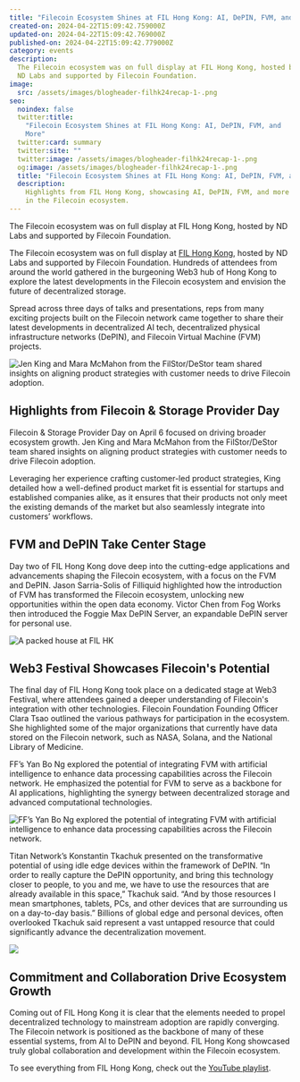 ```yaml
---
title: "Filecoin Ecosystem Shines at FIL Hong Kong: AI, DePIN, FVM, and More"
created-on: 2024-04-22T15:09:42.759000Z
updated-on: 2024-04-22T15:09:42.769000Z
published-on: 2024-04-22T15:09:42.779000Z
category: events
description:
  The Filecoin ecosystem was on full display at FIL Hong Kong, hosted by
  ND Labs and supported by Filecoin Foundation.
image:
  src: /assets/images/blogheader-filhk24recap-1-.png
seo:
  noindex: false
  twitter:title:
    "Filecoin Ecosystem Shines at FIL Hong Kong: AI, DePIN, FVM, and
    More"
  twitter:card: summary
  twitter:site: ""
  twitter:image: /assets/images/blogheader-filhk24recap-1-.png
  og:image: /assets/images/blogheader-filhk24recap-1-.png
  title: "Filecoin Ecosystem Shines at FIL Hong Kong: AI, DePIN, FVM, and More"
  description:
    Highlights from FIL Hong Kong, showcasing AI, DePIN, FVM, and more
    in the Filecoin ecosystem.
---
```


The Filecoin ecosystem was on full display at FIL Hong Kong, hosted by ND Labs and supported by Filecoin Foundation.

The Filecoin ecosystem was on full display at [FIL Hong Kong](https://www.fil.org/events/fil-hong-kong-hosted-by-ndlabs), hosted by ND Labs and supported by Filecoin Foundation. Hundreds of attendees from around the world gathered in the burgeoning Web3 hub of Hong Kong to explore the latest developments in the Filecoin ecosystem and envision the future of decentralized storage.

Spread across three days of talks and presentations, reps from many exciting projects built on the Filecoin network came together to share their latest developments in decentralized AI tech, decentralized physical infrastructure networks (DePIN), and Filecoin Virtual Machine (FVM) projects.

![Jen King and Mara McMahon from the FilStor/DeStor team shared insights on aligning product strategies with customer needs to drive Filecoin adoption. ](/assets/images/unnamed.png)

## Highlights from Filecoin & Storage Provider Day

Filecoin & Storage Provider Day on April 6 focused on driving broader ecosystem growth. Jen King and Mara McMahon from the FilStor/DeStor team shared insights on aligning product strategies with customer needs to drive Filecoin adoption.

Leveraging her experience crafting customer-led product strategies, King detailed how a well-defined product market fit is essential for startups and established companies alike, as it ensures that their products not only meet the existing demands of the market but also seamlessly integrate into customers’ workflows.

## FVM and DePIN Take Center Stage

Day two of FIL Hong Kong dove deep into the cutting-edge applications and advancements shaping the Filecoin ecosystem, with a focus on the FVM and DePIN. Jason Sarria-Solis of Filliquid highlighted how the introduction of FVM has transformed the Filecoin ecosystem, unlocking new opportunities within the open data economy. Victor Chen from Fog Works then introduced the Foggie Max DePIN Server, an expandable DePIN server for personal use.

![A packed house at FIL HK](/assets/images/unnamed-1-.png)

## Web3 Festival Showcases Filecoin's Potential

The final day of FIL Hong Kong took place on a dedicated stage at Web3 Festival, where attendees gained a deeper understanding of Filecoin's integration with other technologies. Filecoin Foundation Founding Officer Clara Tsao outlined the various pathways for participation in the ecosystem. She highlighted some of the major organizations that currently have data stored on the Filecoin network, such as NASA, Solana, and the National Library of Medicine.

FF’s Yan Bo Ng explored the potential of integrating FVM with artificial intelligence to enhance data processing capabilities across the Filecoin network. He emphasized the potential for FVM to serve as a backbone for AI applications, highlighting the synergy between decentralized storage and advanced computational technologies.

![FF’s Yan Bo Ng explored the potential of integrating FVM with artificial intelligence to enhance data processing capabilities across the Filecoin network.](/assets/images/unnamed-2-.jpg)

Titan Network’s Konstantin Tkachuk presented on the transformative potential of using idle edge devices within the framework of DePIN. “In order to really capture the DePIN opportunity, and bring this technology closer to people, to you and me, we have to use the resources that are already available in this space,” Tkachuk said. “And by those resources I mean smartphones, tablets, PCs, and other devices that are surrounding us on a day-to-day basis.” Billions of global edge and personal devices, often overlooked Tkachuk said represent a vast untapped resource that could significantly advance the decentralization movement.

![](/assets/images/unnamed-3-.jpg)

## Commitment and Collaboration Drive Ecosystem Growth

Coming out of FIL Hong Kong it is clear that the elements needed to propel decentralized technology to mainstream adoption are rapidly converging. The Filecoin network is positioned as the backbone of many of these essential systems, from AI to DePIN and beyond. FIL Hong Kong showcased truly global collaboration and development within the Filecoin ecosystem.

To see everything from FIL Hong Kong, check out the [YouTube playlist](https://www.youtube.com/playlist?list=PLp3zrT1ewY0kmq5JSUq2IrqO3Y33PVJsK).
